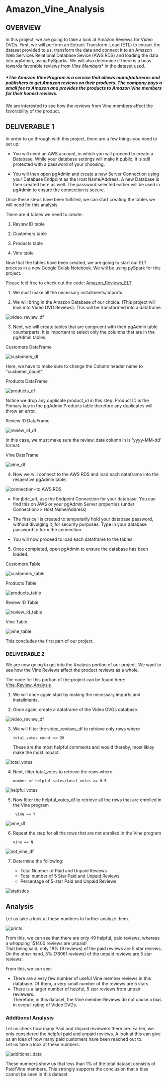 # Amazon_Vine_Analysis

## OVERVIEW 

In this project, we are going to take a look at Amazon Reviews for Video DVDs. 
First, we will perform an Extract-Transform-Load (ETL) to extract the dataset provided to us, transform the data and connect it to an Amazon Web Services Relational Database Sevice (AWS RDS) and loading the data into pgAdmin, using PySparks. We will also determine if there is a buas towards favorable reviews from *Vine Members** in the dataset used.  

##### *The Amazon Vine Program is a service that allows manufactureres and publishers to get Amazon reviews on their products. The company pays a small fee to Amazon and provides the products to Amazon Vine members for their honest reviews.  
We are interested to see how the reviews from Vine members affect the favorability of the product.  

## DELIVERABLE 1

In order to go through with this project, there are a few things you need to set up:

  * You will need an AWS account, in which you will proceed to create a Database. While your database settings will make it public, it is still protected with a password of your choosing.
  
  * You will then open pgAdmin and create a new Server Connection using your Database Endpoint as the Host Name/Address. A new Database is then created here as well. The password selected earlier will be used in pgAdmin to ensure the connection is secure. 
  
Once these steps have been fulfilled, we can start creating the tables we will need for this analysis.
  
  There are 4 tables we need to create:
  
   1. Review ID table  
    
   2. Customers table  
    
   3. Products table
    
   4. Vine table
   
Now that the tables have been created, we are going to start our ELT process in a new Google Colab Notebook. We will be using pySpark for this project.

Please feel free to check out the code: [Amazon_Reviews_ELT](https://github.com/SoumyaAbraham/Amazon_Vine_Analysis/blob/main/Amazon_Reviews_ELT.ipynb)

1. We must make all the necessary installments/imports.

2. We will bring in the Amazon Database of our choice. (This project will look into Video DVD Reviews). This will be transformed into a dataframe.

![video_review_df](https://github.com/SoumyaAbraham/Amazon_Vine_Analysis/blob/main/Images/video_review_ELT.PNG)

3. Next, we will create tables that are congruent with their pgAdmin table counterparts. It is important to select only the columns that are in the pgAdmin tables.

Customers DataFrame

![customers_df](https://github.com/SoumyaAbraham/Amazon_Vine_Analysis/blob/main/Images/customers_df.PNG)

Here, we have to make sure to change the Column header name to "customer_count".

Products DataFrame

![products_df](https://github.com/SoumyaAbraham/Amazon_Vine_Analysis/blob/main/Images/products_df.PNG)

Notice we drop any duplicate product_id in this step. Product ID is the Primary key in the pgAdmin Products table therefore any duplicates will throw an error.

Review ID DataFrame

![review_id_df](https://github.com/SoumyaAbraham/Amazon_Vine_Analysis/blob/main/Images/review_id_df.PNG)

In this case, we must make sure the review_date column in is 'yyyy-MM-dd' format.

Vine DataFrame

![vine_df](https://github.com/SoumyaAbraham/Amazon_Vine_Analysis/blob/main/Images/vine_df.PNG)

4. Now we will connect to the AWS RDS and load each dataframe into the respective pgAdmin table.

![connection+to AWS RDS](https://github.com/SoumyaAbraham/Amazon_Vine_Analysis/blob/main/Images/connection.PNG)

- For jbdc_url, use the Endpoint Connection for your database. You can find this on AWS or your pgAdmin Server properties (under Connection>> Host Name/Address)   

- The first cell is created to temporarily hold your database password, without divulging it, for security purposes. Type in your database password to form the connection.  

- You will now proceed to load each dataframe to the tables.

5. Once completed, open pgAdmin to ensure the database has been loaded.

Customers Table

![customers_table](https://github.com/SoumyaAbraham/Amazon_Vine_Analysis/blob/main/Images/customer_table.PNG)

Products Table

![products_table](https://github.com/SoumyaAbraham/Amazon_Vine_Analysis/blob/main/Images/products_table-sql.PNG)

Review ID Table

![review_id_table](https://github.com/SoumyaAbraham/Amazon_Vine_Analysis/blob/main/Images/review_id.PNG)

Vine Table

![vine_table](https://github.com/SoumyaAbraham/Amazon_Vine_Analysis/blob/main/Images/vine_table-sql.PNG)

This concludes the first part of our project.

### DELIVERABLE 2
 
We are now going to get into the Analysis portion of our project. We want to see how the Vine Reviews affect the product reviews as a whole. 

The code for this portion of the project can be found here: [Vine_Review_Analysis](https://github.com/SoumyaAbraham/Amazon_Vine_Analysis/blob/main/Vine_Review_Analysis.ipynb)

1. We will once again start by making the necessary imports and installments.  

2. Once again, create a dataframe of the Video DVDs database.

![video_review_df](https://github.com/SoumyaAbraham/Amazon_Vine_Analysis/blob/main/Images/video_review_vine.PNG)

3. We will filter the video_reviews_df to retrieve only rows where  

       total_votes count >= 20
       
   These are the most helpful comments and would thereby, most likley make the most impact.

![total_votes](https://github.com/SoumyaAbraham/Amazon_Vine_Analysis/blob/main/Images/total_votes_df.PNG)

4. Next, filter total_votes to retrieve the rows where  

       number of helpful votes/total_votes >= 0.5
    
 ![helpful_votes](https://github.com/SoumyaAbraham/Amazon_Vine_Analysis/blob/main/Images/helpful_votes_df.PNG)
   
5. Now filter the helpful_votes_df to retrieve all the rows that are enrolled in the Vine program  

        vine == Y
    
  ![vine_df](https://github.com/SoumyaAbraham/Amazon_Vine_Analysis/blob/main/Images/vine_df_vine.PNG)
  
 6. Repeat the step for all the rows that are not enrolled in the Vine program  
 
        vine == N
    
  ![not_vine_df](https://github.com/SoumyaAbraham/Amazon_Vine_Analysis/blob/main/Images/not_vine_df.PNG)
    
 7. Determine the following:
 
    * Total Number of Paid and Unpaid Reviews   
    * Total number of 5 Star Paid and Unpaid Reviews  
    * Percentage of 5-star Paid and Unpaid Reviews
    
  ![statistics](https://github.com/SoumyaAbraham/Amazon_Vine_Analysis/blob/main/Images/stats.PNG)
  
  
 ## Analysis
 
 Let us take a look at these numbers to further analyze them.
 
 ![prints](https://github.com/SoumyaAbraham/Amazon_Vine_Analysis/blob/main/Images/prints.PNG)
 
 From this, we can see that there are only 49 helpful, paid reviews, whereas a whopping 151400 reviews are unpaid!  
 That being said, only 18% (9 reviews) of the paid reviews are 5 star reviews.    
 On the other hand, 5% (78061 reviews) of the unpaid reviews are 5 star reviews.   
 
 From this, we can see: 
 
  * There are a very few number of useful Vine member reviews in this database. Of them, a very small number of the reviews are 5 stars.  
  * There is a larger number of helpful, 5 star reviews from unpair reviewers.  
 Therefore, in this dataset, the Vine member Reviews do not cause a bias in overall rating of Video DVDs.
 
 ### Additional Analysis
 
 Let us check how many Paid and Unpaid reviewers there are. Earlier, we only considered the helpful paid and unpaid reviews. A look at this can give us an idea of how many paid customers have been reached out to.  
 Let us take a look at these numbers:
 
 ![additional_data](https://github.com/SoumyaAbraham/Amazon_Vine_Analysis/blob/main/Images/addition.PNG)
 
 These numbers show us that less than 1% of the total dataset consists of Paid/Vine members. This strongly supports the conclusion that a bias cannot be seen in this dataset.
 
 
